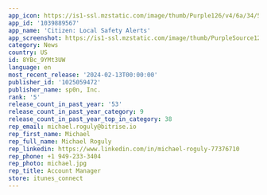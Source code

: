 ```yaml
---
app_icon: https://is1-ssl.mzstatic.com/image/thumb/Purple126/v4/6a/34/5e/6a345ebb-bc30-7910-717f-1e587d319d0d/AppIcon-0-0-1x_U007emarketing-0-7-0-85-220.png/1024x1024bb.png
app_id: '1039889567'
app_name: 'Citizen: Local Safety Alerts'
app_screenshot: https://is1-ssl.mzstatic.com/image/thumb/PurpleSource126/v4/dc/8f/7d/dc8f7dd7-e4a5-7351-755c-ba84e3e75b3a/b12a3284-59b3-47f6-9389-b4e69a7723e8_07.jpg/1284x2778bb.png
category: News
country: US
id: 8YBc_9YMt3UW
language: en
most_recent_release: '2024-02-13T00:00:00'
publisher_id: '1025059472'
publisher_name: sp0n, Inc.
rank: '5'
release_count_in_past_year: '53'
release_count_in_past_year_category: 9
release_count_in_past_year_top_in_category: 38
rep_email: michael.roguly@bitrise.io
rep_first_name: Michael
rep_full_name: Michael Roguly
rep_linkedin: https://www.linkedin.com/in/michael-roguly-77376710
rep_phone: +1 949-233-3404
rep_photo: michael.jpg
rep_title: Account Manager
store: itunes_connect
---
```

